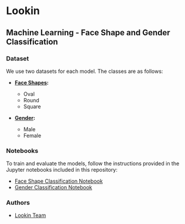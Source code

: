 
# Lookin

## Machine Learning - Face Shape and Gender Classification

### Dataset

We use two datasets for each model. The classes are as follows:

- **[Face Shapes](https://www.kaggle.com/datasets/attanmhd/face-shape-oval-round-square/data):**
  - Oval
  - Round
  - Square

- **[Gender](https://www.kaggle.com/datasets/ashwingupta3012/male-and-female-faces-dataset/data):**
  - Male
  - Female

### Notebooks

To train and evaluate the models, follow the instructions provided in the Jupyter notebooks included in this repository:

- [Face Shape Classification Notebook](https://www.kaggle.com/code/attanmhd/face-shape-classification-fine-tuning-vgg16)
- [Gender Classification Notebook](https://www.kaggle.com/code/attanmhd/gender-classification)

### Authors

- [Lookin Team](https://github.com/CP-Lookin/)

